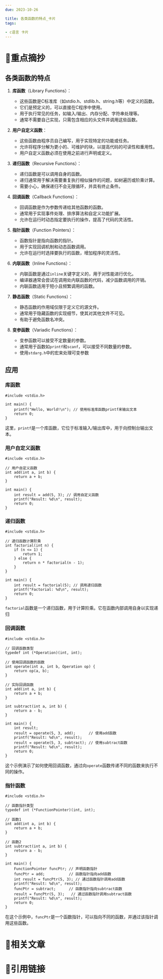 ```yaml
---
due: 2023-10-26 

title: 各类函数的特点_卡片
tags:
 
- c语言 卡片
---
```

# 🍎重点摘抄
## 各类函数的特点
1. **库函数**（Library Functions）：
    
    - 这些函数是C标准库（如stdio.h、stdlib.h、string.h等）中定义的函数。
    - 它们是预定义的，可以直接在C程序中使用。
    - 用于执行常见的任务，如输入/输出、内存分配、字符串处理等。
    - 通常不需要自己实现，只需包含相应的头文件并调用这些函数。
2. **用户自定义函数**：
    
    - 这些函数由程序员自己编写，用于实现特定的功能或任务。
    - 允许将程序分解为更小的、可维护的块，以提高代码的可读性和重用性。
    - 用户自定义函数必须在使用之前进行声明或定义。
3. **递归函数**（Recursive Functions）：
    
    - 递归函数是可以调用自身的函数。
    - 递归通常用于解决需要重复执行相似操作的问题，如树遍历或阶乘计算。
    - 需要小心，确保递归不会无限循环，并具有终止条件。
4. **回调函数**（Callback Functions）：
    
    - 回调函数是作为参数传递给其他函数的函数。
    - 通常用于实现事件处理、排序算法和自定义功能扩展。
    - 允许在运行时动态指定要执行的操作，提高了代码的灵活性。
5. **指针函数**（Function Pointers）：
    
    - 函数指针是指向函数的指针。
    - 用于实现回调机制和动态函数调用。
    - 允许在运行时选择要执行的函数，增加程序的灵活性。
6. **内联函数**（Inline Functions）：
    
    - 内联函数是通过`inline`关键字定义的，用于对性能进行优化。
    - 编译器通常会尝试在调用处内联函数的代码，减少函数调用的开销。
    - 内联函数适用于短小且频繁调用的函数。
7. **静态函数**（Static Functions）：
    
    - 静态函数的作用域仅限于定义它的源文件。
    - 通常用于隐藏函数的实现细节，使其对其他文件不可见。
    - 有助于避免函数名冲突。
8. **变参函数**（Variadic Functions）：
    
    - 变参函数可以接受不定数量的参数。
    - 通常用于函数如`printf`和`scanf`，可以接受不同数量的参数。
    - 使用`stdarg.h`中的宏来处理可变参数

## 应用
### 库函数
```
#include <stdio.h>

int main() {
    printf("Hello, World!\n"); // 使用标准库函数printf来输出文本
    return 0;
}
```
这里，`printf`是一个库函数，它位于标准输入/输出库中，用于向控制台输出文本。
### 用户自定义函数
```
#include <stdio.h>

// 用户自定义函数
int add(int a, int b) {
    return a + b;
}

int main() {
    int result = add(5, 3); // 调用自定义函数
    printf("Result: %d\n", result);
    return 0;
}
```

### 递归函数
```
#include <stdio.h>

// 递归函数计算阶乘
int factorial(int n) {
    if (n <= 1) {
        return 1;
    } else {
        return n * factorial(n - 1);
    }
}

int main() {
    int result = factorial(5); // 调用递归函数
    printf("Factorial: %d\n", result);
    return 0;
}
```
`factorial`函数是一个递归函数，用于计算阶乘。它在函数内部调用自身以实现递归

### 回调函数
```
#include <stdio.h>

// 回调函数类型
typedef int (*Operation)(int, int);

// 使用回调函数的函数
int operate(int a, int b, Operation op) {
    return op(a, b);
}

// 实际回调函数
int add(int a, int b) {
    return a + b;
}

int subtract(int a, int b) {
    return a - b;
}

int main() {
    int result;
    result = operate(5, 3, add);      // 使用add函数
    printf("Result: %d\n", result);
    result = operate(5, 3, subtract); // 使用subtract函数
    printf("Result: %d\n", result);
    return 0;
}

```
这个示例演示了如何使用回调函数，通过向`operate`函数传递不同的函数来执行不同的操作。

### 指针函数
```
#include <stdio.h>

// 函数指针类型
typedef int (*FunctionPointer)(int, int);

// 函数1
int add(int a, int b) {
    return a + b;
}

// 函数2
int subtract(int a, int b) {
    return a - b;
}

int main() {
    FunctionPointer funcPtr; // 声明函数指针
    funcPtr = add;           // 函数指针指向add函数
    int result = funcPtr(5, 3); // 通过函数指针调用add函数
    printf("Result: %d\n", result);
    funcPtr = subtract;      // 函数指针指向subtract函数
    result = funcPtr(5, 3);   // 通过函数指针调用subtract函数
    printf("Result: %d\n", result);
    return 0;
}
```
在这个示例中，`funcPtr`是一个函数指针，可以指向不同的函数，并通过该指针调用这些函数。
# 📒相关文章




# 🍏引用链接

